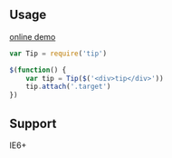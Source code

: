 Usage
---

[online demo](http://chunpu.github.io/tip/browser/)

```js
var Tip = require('tip')

$(function() {
	var tip = Tip($('<div>tip</div>'))
	tip.attach('.target')
})
```

Support
---

IE6+

